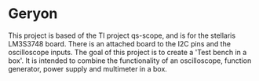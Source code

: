 Geryon
======

This project is based of the TI project qs-scope, and is for the stellaris LM3S3748 board. There is an attached board to the I2C pins and the oscilloscope inputs. The goal of this project is to create a 'Test bench in a box'. It is intended to combine the functionality of an oscilloscope, function generator, power supply and multimeter in a box.